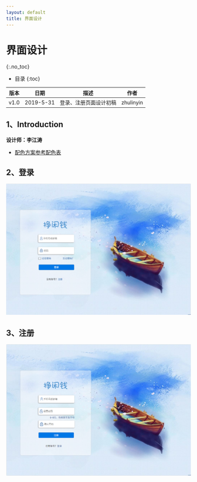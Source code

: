 ```yaml
---
layout: default
title: 界面设计
---
```


# 界面设计
{:.no_toc}

* 目录
{:toc}

| 版本 |   日期   | 描述 | 作者  |
| :--: | :------: | :--: | :---: |
| v1.0 | 2019-5-31 | 登录、注册页面设计初稿 | zhulinyin |

## 1、Introduction
**设计师：李江涛**

- [配色方案参考配色表](http://tool.c7sky.com/webcolor/#hue_6)


## 2、登录

![登录](UIDesign/登录.PNG)

## 3、注册

![注册](UIDesign/注册.PNG)